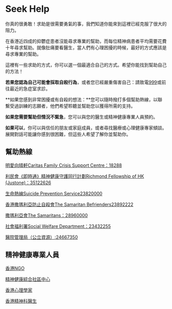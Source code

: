 # Seek Help

你真的很勇敢！求助是很需要勇氣的事，我們知道你能來到這裡已經克服了很大的阻力。

在香港近四成的抑鬱症患者沒能尋求專業的幫助，而每位精神病患者平均需要花費十年尋求幫助。就像肚痛要看醫生，當人們有心理困擾的時候，最好的方式應該是尋求專業的幫助。

這裡有一些求助的方式，你可以選一個最適合自己的方式。希望你能找到幫助自己的方法！

**若果您認為自己可能會採取自殺行為**，或者您已經嚴重傷害自己：請致電[999](tel:999)或前往最近的急症室求診。

**如果您感到非常困擾或有自殺的想法：**您可以隨時撥打多個幫助熱線，以聯繫受過訓練的志願者，他們希望聆聽並幫助您以獲得所需的支持。 

**如果您需要幫助但情況不緊急**，您可以與您的醫生或精神健康專業人員預約。

**如果可以**，你可以與信任的朋友或家庭成員，或者尋找醫療或心理健康專家傾談。 展開對話可能讓你感到很困難，但這些人希望了解你並幫助你。

## 幫助熱線

[明愛向晴軒Caritas Family Crisis Support Centre：18288](tel:18288)

[利民會《即時通》精神健康守護同行計劃Richmond Fellowship of HK (Justone)：35122626](tel:35122626)

[生命熱線Suicide Prevention Service23820000](tel:23820000)

[香港撒瑪利亞防止自殺會The Samaritan Befrienders23892222](tel:23892222)

[撒瑪利亞會The Samaritans：28960000](tel:28960000)

[社會福利署Social Welfare Department：23432255](tel:23432255)

[醫院管理局（公立資源）:24667350](tel:24667350)

## 精神健康專業人員

[香港NGO](https://www.mind.org.hk/zh-hant/community-directory/)

[精神健康綜合社區中心](https://www.swd.gov.hk/storage/asset/section/2383/tc/List_of_24_ICCMWs_092022.pdf)

[香港心理學家](https://hkps-dcp.org.hk/images/downloads/CPP%20-%20April%202019.pdf)

[香港精神科醫生](https://www.hkcpsych.org.hk/index.php?option=com_docman&view=docman&Itemid=465&lang=tw)
